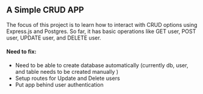 ## A Simple CRUD APP

The focus of this project is to learn how to interact with CRUD options using Express.js and Postgres. So far, it has basic operations like GET user, POST user, UPDATE user, and DELETE user. 


#### Need to fix:
- Need to be able to create database automatically (currently db, user, and table needs to be created manually )
- Setup routes for Update and Delete users
- Put app behind user authentication